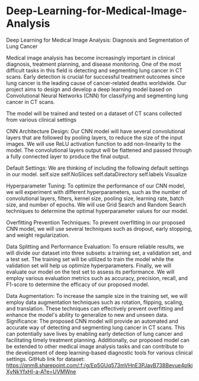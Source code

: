 # Deep-Learning-for-Medical-Image-Analysis
Deep Learning for Medical Image Analysis: Diagnosis and Segmentation of Lung Cancer

Medical image analysis has become increasingly important in clinical diagnosis, treatment planning, and
disease monitoring. One of the most difficult tasks in this field is detecting and segmenting lung cancer in
CT scans. Early detection is crucial for successful treatment outcomes since lung cancer is the leading
cause of cancer-related deaths worldwide. Our project aims to design and develop a deep learning model
based on Convolutional Neural Networks (CNN) for classifying and segmenting lung cancer in CT scans.

The model will be trained and tested on a dataset of CT scans collected from various clinical settings

CNN Architecture Design:
Our CNN model will have several convolutional layers that are followed by pooling layers, to reduce the
size of the input images. We will use ReLU activation function to add non-linearity to the model. The
convolutional layers output will be flattened and passed through a fully connected layer to produce the
final output.

Default Settings:
We are thinking of including the following default settings in our model.
self.size
self.NoSlices
self.dataDirectory
self.labels
Visualize

Hyperparameter Tuning:
To optimize the performance of our CNN model, we will experiment with different hyperparameters, such
as the number of convolutional layers, filters, kernel size, pooling size, learning rate, batch size, and
number of epochs. We will use Grid Search and Random Search techniques to determine the optimal
hyperparameter values for our model.

Overfitting Prevention Techniques:
To prevent overfitting in our proposed CNN model, we will use several techniques such as dropout, early
stopping, and weight regularization.

Data Splitting and Performance Evaluation:
To ensure reliable results, we will divide our dataset into three subsets: a training set, a validation set, and
a test set. The training set will be utilized to train the model while the validation set will help us optimize
hyperparameters. Finally, we will evaluate our model on the test set to assess its performance. We will
employ various evaluation metrics such as accuracy, precision, recall, and F1-score to determine the
efficacy of our proposed model.

Data Augmentation:
To increase the sample size in the training set, we will employ data augmentation techniques such as
rotation, flipping, scaling, and translation. These techniques can effectively prevent overfitting and
enhance the model's ability to generalize to new and unseen data.
Significance:
The proposed CNN model will provide an automated and accurate way of detecting and segmenting lung
cancer in CT scans. This can potentially save lives by enabling early detection of lung cancer and facilitating
timely treatment planning. Additionally, our proposed model can be extended to other medical image
analysis tasks and can contribute to the development of deep learning-based diagnostic tools for various
clinical settings.
GitHub link for dataset:
https://qnm8.sharepoint.com/:f:/g/Ep5GUq573mVHnE3PJavB738Bevue4plkiXyNkYfxHI-a-A?e=UVMWne

